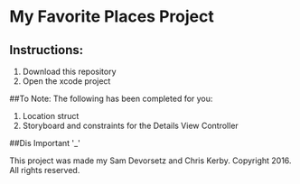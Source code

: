 # My Favorite Places Project
## Instructions:
1. Download this repository
2. Open the xcode project


##To Note:
The following has been completed for you:

1. Location struct
2. Storyboard and constraints for the Details View Controller 

##Dis Important '_'

This project was made my Sam Devorsetz and Chris Kerby. Copyright 2016. All rights reserved.